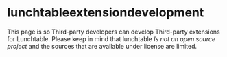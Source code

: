 # lunchtableextensiondevelopment
This page is so Third-party developers can develop Third-party extensions for Lunchtable. Please keep in mind that lunchtable *Is not an open source project* and the sources that are available under license are limited.
